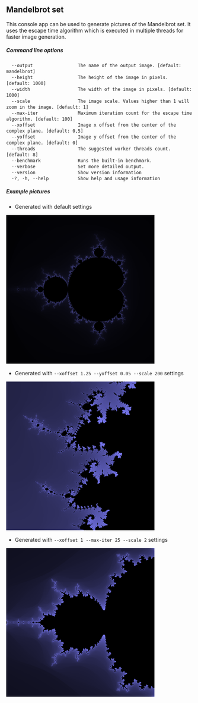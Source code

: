 ## Mandelbrot set

This console app can be used to generate pictures of the Mandelbrot set. It uses the escape time algorithm which is executed in multiple threads for faster image generation.

##### Command line options
```
  --output                 The name of the output image. [default: mandelbrot]
  --height                 The height of the image in pixels. [default: 1000]
  --width                  The width of the image in pixels. [default: 1000]
  --scale                  The image scale. Values higher than 1 will zoom in the image. [default: 1]
  --max-iter               Maximum iteration count for the escape time algorithm. [default: 100]
  --xoffset                Image x offset from the center of the complex plane. [default: 0,5]
  --yoffset                Image y offset from the center of the complex plane. [default: 0]
  --threads                The suggested worker threads count. [default: 8]
  --benchmark              Runs the built-in benchmark.
  --verbose                Set more detailed output.
  --version                Show version information
  -?, -h, --help           Show help and usage information
  ```

##### Example pictures
* Generated with default settings

<img src="docs/example1.bmp" width="400">

* Generated with `--xoffset 1.25 --yoffset 0.05 --scale 200` settings

<img src="docs/example2.bmp" width="400">

* Generated with `--xoffset 1 --max-iter 25 --scale 2` settings

<img src="docs/example3.bmp" width="400">
